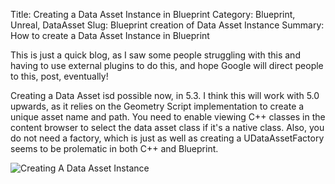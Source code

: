 Title: Creating a Data Asset Instance in Blueprint
Category: Blueprint, Unreal, DataAsset
Slug: Blueprint creation of Data Asset Instance
Summary: How to create a Data Asset Instance in Blueprint

This is just a quick blog, as I saw some people struggling with this and having to use external plugins to do this, and hope Google will direct people to this, post, eventually!

 Creating a Data Asset isd  possible now, in 5.3. I think this will work with 5.0 upwards, as it relies on the Geometry Script implementation to create a unique asset name and path.  You need to enable viewing C++ classes in the content browser to select the data asset class if it's a native class. Also, you do not need a factory, which is just as well as creating a UDataAssetFactory seems to be prolematic in both C++ and Blueprint. 

![Creating A Data Asset Instance]({static}images/creatingdataasset.png)